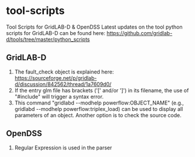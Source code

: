 # tool-scripts
Tool Scripts for GridLAB-D &amp; OpenDSS
Latest updates on the tool python scripts for GridLAB-D can be found here: https://github.com/gridlab-d/tools/tree/master/python_scripts

## GridLAB-D

1) The fault_check object is explained here: https://sourceforge.net/p/gridlab-d/discussion/842562/thread/1a7609d0/
2) If the entry glm file has brackets ('[' and/or ']') in its filename, the use of "#include" will trigger a syntax error.
3) This command "gridlabd --modhelp powerflow:OBJECT_NAME" (e.g., gridlabd --modhelp powerflow:triplex_load) can be used to display all parameters of an object. Another option is to check the source code.

## OpenDSS

1) Regular Expression is used in the parser
